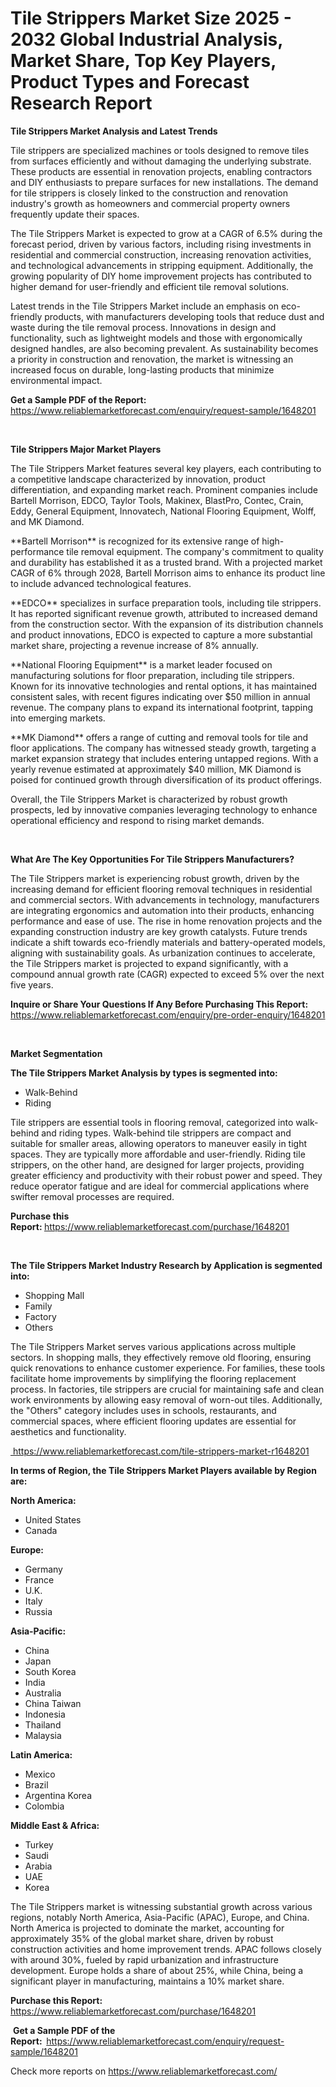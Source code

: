 <p><h1>Tile Strippers Market Size 2025 - 2032 Global Industrial Analysis, Market Share, Top Key Players, Product Types and Forecast Research Report</h1></p><p><strong>Tile Strippers Market Analysis and Latest Trends</strong></p>
<p><p>Tile strippers are specialized machines or tools designed to remove tiles from surfaces efficiently and without damaging the underlying substrate. These products are essential in renovation projects, enabling contractors and DIY enthusiasts to prepare surfaces for new installations. The demand for tile strippers is closely linked to the construction and renovation industry's growth as homeowners and commercial property owners frequently update their spaces.</p><p>The Tile Strippers Market is expected to grow at a CAGR of 6.5% during the forecast period, driven by various factors, including rising investments in residential and commercial construction, increasing renovation activities, and technological advancements in stripping equipment. Additionally, the growing popularity of DIY home improvement projects has contributed to higher demand for user-friendly and efficient tile removal solutions.</p><p>Latest trends in the Tile Strippers Market include an emphasis on eco-friendly products, with manufacturers developing tools that reduce dust and waste during the tile removal process. Innovations in design and functionality, such as lightweight models and those with ergonomically designed handles, are also becoming prevalent. As sustainability becomes a priority in construction and renovation, the market is witnessing an increased focus on durable, long-lasting products that minimize environmental impact.</p></p>
<p><strong>Get a Sample PDF of the Report:&nbsp;</strong> <a href="https://www.reliablemarketforecast.com/enquiry/request-sample/1648201?utm_campaign=1097&utm_medium=2&utm_source=Github&utm_content=ia&utm_term=11042025&utm_id=tile-strippers">https://www.reliablemarketforecast.com/enquiry/request-sample/1648201</a></p>
<p>&nbsp;</p>
<p><strong>Tile Strippers Major Market Players</strong></p>
<p><p>The Tile Strippers Market features several key players, each contributing to a competitive landscape characterized by innovation, product differentiation, and expanding market reach. Prominent companies include Bartell Morrison, EDCO, Taylor Tools, Makinex, BlastPro, Contec, Crain, Eddy, General Equipment, Innovatech, National Flooring Equipment, Wolff, and MK Diamond.</p><p>**Bartell Morrison** is recognized for its extensive range of high-performance tile removal equipment. The company's commitment to quality and durability has established it as a trusted brand. With a projected market CAGR of 6% through 2028, Bartell Morrison aims to enhance its product line to include advanced technological features.</p><p>**EDCO** specializes in surface preparation tools, including tile strippers. It has reported significant revenue growth, attributed to increased demand from the construction sector. With the expansion of its distribution channels and product innovations, EDCO is expected to capture a more substantial market share, projecting a revenue increase of 8% annually.</p><p>**National Flooring Equipment** is a market leader focused on manufacturing solutions for floor preparation, including tile strippers. Known for its innovative technologies and rental options, it has maintained consistent sales, with recent figures indicating over $50 million in annual revenue. The company plans to expand its international footprint, tapping into emerging markets.</p><p>**MK Diamond** offers a range of cutting and removal tools for tile and floor applications. The company has witnessed steady growth, targeting a market expansion strategy that includes entering untapped regions. With a yearly revenue estimated at approximately $40 million, MK Diamond is poised for continued growth through diversification of its product offerings.</p><p>Overall, the Tile Strippers Market is characterized by robust growth prospects, led by innovative companies leveraging technology to enhance operational efficiency and respond to rising market demands.</p></p>
<p>&nbsp;</p>
<p><strong>What Are The Key Opportunities For Tile Strippers Manufacturers?</strong></p>
<p><p>The Tile Strippers market is experiencing robust growth, driven by the increasing demand for efficient flooring removal techniques in residential and commercial sectors. With advancements in technology, manufacturers are integrating ergonomics and automation into their products, enhancing performance and ease of use. The rise in home renovation projects and the expanding construction industry are key growth catalysts. Future trends indicate a shift towards eco-friendly materials and battery-operated models, aligning with sustainability goals. As urbanization continues to accelerate, the Tile Strippers market is projected to expand significantly, with a compound annual growth rate (CAGR) expected to exceed 5% over the next five years.</p></p>
<p><strong>Inquire or Share Your Questions If Any Before Purchasing This Report:</strong> <a href="https://www.reliablemarketforecast.com/enquiry/pre-order-enquiry/1648201?utm_campaign=1097&utm_medium=2&utm_source=Github&utm_content=ia&utm_term=11042025&utm_id=tile-strippers">https://www.reliablemarketforecast.com/enquiry/pre-order-enquiry/1648201</a></p>
<p>&nbsp;</p>
<p><strong>Market Segmentation</strong></p>
<p><strong>The Tile Strippers Market Analysis by types is segmented into:</strong></p>
<p><ul><li>Walk-Behind</li><li>Riding</li></ul></p>
<p><p>Tile strippers are essential tools in flooring removal, categorized into walk-behind and riding types. Walk-behind tile strippers are compact and suitable for smaller areas, allowing operators to maneuver easily in tight spaces. They are typically more affordable and user-friendly. Riding tile strippers, on the other hand, are designed for larger projects, providing greater efficiency and productivity with their robust power and speed. They reduce operator fatigue and are ideal for commercial applications where swifter removal processes are required.</p></p>
<p><strong>Purchase this Report:&nbsp;</strong><a href="https://www.reliablemarketforecast.com/purchase/1648201?utm_campaign=1097&utm_medium=2&utm_source=Github&utm_content=ia&utm_term=11042025&utm_id=tile-strippers">https://www.reliablemarketforecast.com/purchase/1648201</a></p>
<p>&nbsp;</p>
<p><strong>The Tile Strippers Market Industry Research by Application is segmented into:</strong></p>
<p><ul><li>Shopping Mall</li><li>Family</li><li>Factory</li><li>Others</li></ul></p>
<p><p>The Tile Strippers Market serves various applications across multiple sectors. In shopping malls, they effectively remove old flooring, ensuring quick renovations to enhance customer experience. For families, these tools facilitate home improvements by simplifying the flooring replacement process. In factories, tile strippers are crucial for maintaining safe and clean work environments by allowing easy removal of worn-out tiles. Additionally, the "Others" category includes uses in schools, restaurants, and commercial spaces, where efficient flooring updates are essential for aesthetics and functionality.</p></p>
<p><a href="https://www.reliablemarketforecast.com/tile-strippers-market-r1648201?utm_campaign=1097&utm_medium=2&utm_source=Github&utm_content=ia&utm_term=11042025&utm_id=tile-strippers">&nbsp;https://www.reliablemarketforecast.com/tile-strippers-market-r1648201</a></p>
<p><strong>In terms of Region, the Tile Strippers Market Players available by Region are:</strong></p>
<p>
    <p> <strong> North America: </strong>
        <ul>
            <li>United States</li>
            <li>Canada</li>
        </ul>
        </p> 
    <p> <strong> Europe: </strong>
        <ul>
            <li>Germany</li>
            <li>France</li>
            <li>U.K.</li>
            <li>Italy</li>
            <li>Russia</li>
        </ul>
        </p> 
    <p> <strong> Asia-Pacific: </strong>
        <ul>
            <li>China</li>
            <li>Japan</li>
            <li>South Korea</li>
            <li>India</li>
            <li>Australia</li>
            <li>China Taiwan</li>
            <li>Indonesia</li>
            <li>Thailand</li>
            <li>Malaysia</li>
        </ul>
        </p> 
    <p> <strong> Latin America: </strong>
        <ul>
            <li>Mexico</li>
            <li>Brazil</li>
            <li>Argentina Korea</li>
            <li>Colombia</li>
        </ul>
        </p> 
    <p> <strong> Middle East & Africa: </strong>
        <ul>
            <li>Turkey</li>
            <li>Saudi</li>
            <li>Arabia</li>
            <li>UAE</li>
            <li>Korea</li>
        </ul>
    </p>
    </p>
<p><p>The Tile Strippers market is witnessing substantial growth across various regions, notably North America, Asia-Pacific (APAC), Europe, and China. North America is projected to dominate the market, accounting for approximately 35% of the global market share, driven by robust construction activities and home improvement trends. APAC follows closely with around 30%, fueled by rapid urbanization and infrastructure development. Europe holds a share of about 25%, while China, being a significant player in manufacturing, maintains a 10% market share.</p></p>
<p><strong>Purchase this Report: </strong><a href="https://www.reliablemarketforecast.com/purchase/1648201?utm_campaign=1097&utm_medium=2&utm_source=Github&utm_content=ia&utm_term=11042025&utm_id=tile-strippers">https://www.reliablemarketforecast.com/purchase/1648201</a></p>
<p>&nbsp;<strong>Get a Sample PDF of the Report:&nbsp;&nbsp;</strong><a href="https://www.reliablemarketforecast.com/enquiry/request-sample/1648201?utm_campaign=1097&utm_medium=2&utm_source=Github&utm_content=ia&utm_term=11042025&utm_id=tile-strippers">https://www.reliablemarketforecast.com/enquiry/request-sample/1648201</a></p>
<p><strong></strong></p>
<p>Check more reports on <a href="https://www.reliablemarketforecast.com/?utm_campaign=1097&utm_medium=2&utm_source=Github&utm_content=ia&utm_term=11042025&utm_id=tile-strippers">https://www.reliablemarketforecast.com/</a></p>